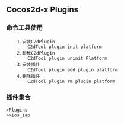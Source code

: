 Cocos2d-x Plugins
-----------------------
### 命令工具使用
        1.安装C2dPlugin
            C2dTool plugin init platform
        2.卸载C2dPlugin
            C2dTool plugin uninit Platform
        3.安装插件
            C2dTool plugin add plugin platform
        4.删除插件
            C2dTool plugin rm plugin platform
            
### 插件集合
    >Plugins
    >>ios_iap